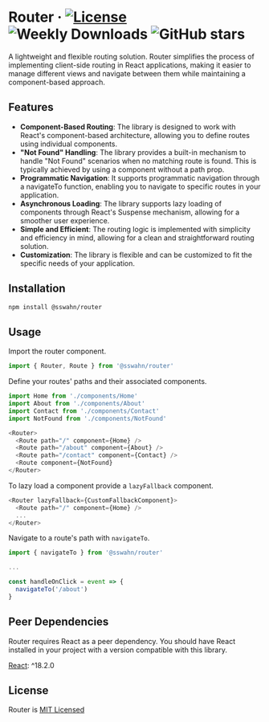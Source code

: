 # Router · [![License](https://img.shields.io/badge/License-MIT-blue.svg)](https://github.com/sswahn/router/blob/main/LICENSE) ![Weekly Downloads](https://img.shields.io/npm/dw/@sswahn/router) ![GitHub stars](https://img.shields.io/github/stars/sswahn/router?style=social)

A lightweight and flexible routing solution. Router simplifies the process of implementing client-side routing in React applications, making it easier to manage different views and navigate between them while maintaining a component-based approach.

## Features

- **Component-Based Routing**: The library is designed to work with React's component-based architecture, allowing you to define routes using individual components.
- **"Not Found" Handling**: The library provides a built-in mechanism to handle "Not Found" scenarios when no matching route is found. This is typically achieved by using a component without a path prop.
- **Programmatic Navigation**: It supports programmatic navigation through a navigateTo function, enabling you to navigate to specific routes in your application.
- **Asynchronous Loading**: The library supports lazy loading of components through React's Suspense mechanism, allowing for a smoother user experience.
- **Simple and Efficient**: The routing logic is implemented with simplicity and efficiency in mind, allowing for a clean and straightforward routing solution.
- **Customization**: The library is flexible and can be customized to fit the specific needs of your application.

<!-- - Route guards (before and after route change) -->

## Installation  
```bash
npm install @sswahn/router
```  

## Usage
Import the router component.  
```javascript
import { Router, Route } from '@sswahn/router'
```  

Define your routes' paths and their associated components.  
```javascript
import Home from './components/Home'
import About from './components/About'
import Contact from './components/Contact'
import NotFound from './components/NotFound'

<Router>
  <Route path="/" component={Home} />
  <Route path="/about" component={About} />
  <Route path="/contact" component={Contact} />
  <Route component={NotFound}
</Router>
```  

To lazy load a component provide a `lazyFallback` component.  
```javascript
<Router lazyFallback={CustomFallbackComponent}>
  <Route path="/" component={Home} />
  ...
</Router>
```  

Navigate to a route's path with `navigateTo`.  
```javascript
import { navigateTo } from '@sswahn/router'

...

const handleOnClick = event => {
  navigateTo('/about')
}
```

## Peer Dependencies

Router requires React as a peer dependency. You should have React installed in your project with a version compatible with this library.

[React](https://reactjs.org/): ^18.2.0


## License
Router is [MIT Licensed](https://github.com/sswahn/router/blob/main/LICENSE)
